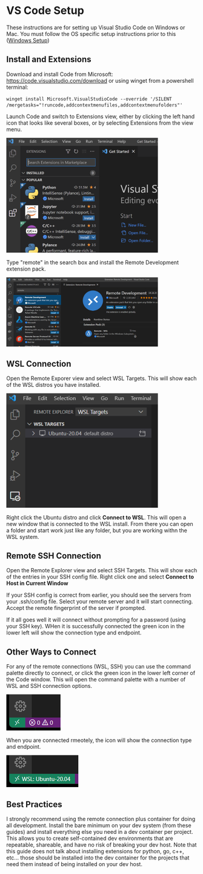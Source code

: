 # VS Code Setup
These instructions are for setting up Visual Studio Code on Windows or Mac. You must follow the OS specific setup instructions prior to this ([Windows Setup](windows-setup.md))



## Install and Extensions
Download and install Code from Microsoft: https://code.visualstudio.com/download or using winget from a powershell terminal:
```
winget install Microsoft.VisualStudioCode --override '/SILENT /mergetasks="!runcode,addcontextmenufiles,addcontextmenufolders"'
```

Launch Code and switch to Extensions view, either by clicking the left hand icon that looks like several boxes, or by selecting Extensions from the view menu.

<img src="images/ext.png" width=400/>

Type "remote" in the search box and install the Remote Development extension pack.

<img src="images/vscode-remotepack.png" width=400/>


## WSL Connection
Open the Remote Exporer view and select WSL Targets. This will show each of the WSL distros you have installed.

<img src="images/wsl-explorer.png" width=400/>

Right click the Ubuntu distro and click **Connect to WSL**. This will open a new window that is connected to the WSL install. From there you can open a folder and start work just like any folder, but you are working withn the WSL system.


## Remote SSH Connection
Open the Remote Explorer view and select SSH Targets. This will show each of the entries in your SSH config file. Right click one and select **Connect to Host in Current Window**

If your SSH config is correct from earlier, you should see the servers from your .ssh/config file. Select your remote server and it will start connecting. Accept the remote fingerprint of the server if prompted.

If it all goes well it will connect without prompting for a password (using your SSH key). WHen it is successfully connected the green icon in the lower left will show the connection type and endpoint.

## Other Ways to Connect
For any of the remote connections (WSL, SSH) you can use the command palette directly to connect, or click the green icon in the lower left corner of the Code window. This will open the command palette with a number of WSL and SSH connection options.

<img src="images/connect-icon.png"/>

When you are connected rmeotely, the icon will show the connection type and endpoint.

<img src="images/wsl-connected.png"/>


## Best Practices
I strongly recommend using the remote connection plus container for doing all development. Install the bare minimum on your dev system (from these guides) and install everything else you need in a dev container per project. This allows you to create self-contained dev environments that are repeatable, shareable, and have no risk of breaking your dev host. Note that this guide does not talk about installing extensions for python, go, c++, etc... those should be installed into the dev container for the projects that need them instead of being installed on your dev host.
